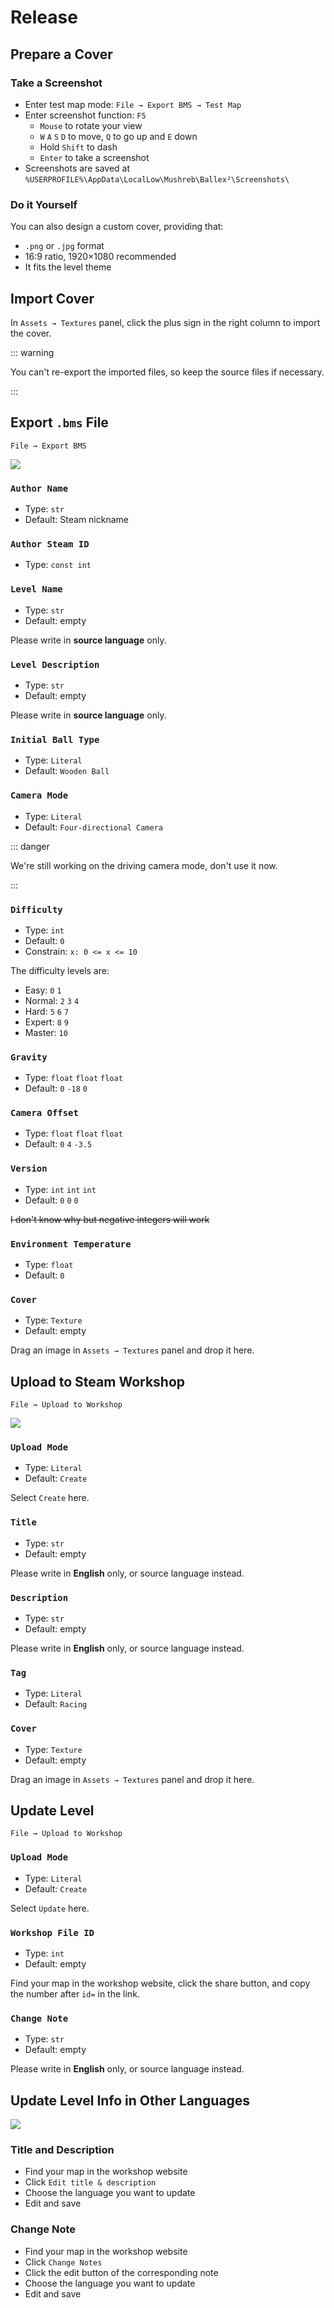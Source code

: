 # Release

## Prepare a Cover

### Take a Screenshot

- Enter test map mode: `File → Export BMS → Test Map`
- Enter screenshot function: `F5`
  - `Mouse` to rotate your view
  - `W` `A` `S` `D` to move, `Q` to go up and `E` down
  - Hold `Shift` to dash
  - `Enter` to take a screenshot
- Screenshots are saved at `%USERPROFILE%\AppData\LocalLow\Mushreb\Ballex²\Screenshots\`

### Do it Yourself

You can also design a custom cover, providing that:

- `.png` or `.jpg` format
- 16:9 ratio, 1920×1080 recommended
- It fits the level theme

## Import Cover

In `Assets → Textures` panel, click the plus sign in the right column to import the cover.

::: warning

You can't re-export the imported files, so keep the source files if necessary.

:::

## Export `.bms` File

`File → Export BMS`

![](/images/level-info-legend.jpg)

### `Author Name`

- Type: `str`
- Default: Steam nickname

### `Author Steam ID`

- Type: `const int`

### `Level Name`

- Type: `str`
- Default: empty

Please write in **source language** only.

### `Level Description`

- Type: `str`
- Default: empty

Please write in **source language** only.

### `Initial Ball Type`

- Type: `Literal`
- Default: `Wooden Ball`

### `Camera Mode`

- Type: `Literal`
- Default: `Four-directional Camera`

::: danger

We're still working on the driving camera mode, don't use it now.

:::

### `Difficulty`

- Type: `int`
- Default: `0`
- Constrain: `x: 0 <= x <= 10`

The difficulty levels are:

- Easy: `0` `1`
- Normal: `2` `3` `4`
- Hard: `5` `6` `7`
- Expert: `8` `9`
- Master: `10`

### `Gravity`

- Type: `float` `float` `float`
- Default: `0` `-18` `0`

### `Camera Offset`

- Type: `float` `float` `float`
- Default: `0` `4` `-3.5`

### `Version`

- Type: `int` `int` `int`
- Default: `0` `0` `0`

~~I don't know why but negative integers will work~~

### `Environment Temperature`

- Type: `float`
- Default: `0`

### `Cover`

- Type: `Texture`
- Default: empty

Drag an image in `Assets → Textures` panel and drop it here.

## Upload to Steam Workshop

`File → Upload to Workshop`

![](/images/steam-info-legend.jpg)

### `Upload Mode`

- Type: `Literal`
- Default: `Create`

Select `Create` here.

### `Title`

- Type: `str`
- Default: empty

Please write in **English** only, or source language instead.

### `Description`

- Type: `str`
- Default: empty

Please write in **English** only, or source language instead.

### `Tag`

- Type: `Literal`
- Default: `Racing`

### `Cover`

- Type: `Texture`
- Default: empty

Drag an image in `Assets → Textures` panel and drop it here.

## Update Level

`File → Upload to Workshop`

### `Upload Mode`

- Type: `Literal`
- Default: `Create`

Select `Update` here.

### `Workshop File ID`

- Type: `int`
- Default: empty

Find your map in the workshop website, click the share button, and copy the number after `id=` in the link.

### `Change Note`

- Type: `str`
- Default: empty

Please write in **English** only, or source language instead.

## Update Level Info in Other Languages

![](/images/steam-info-localization.jpg)

### Title and Description

- Find your map in the workshop website
- Click `Edit title & description`
- Choose the language you want to update
- Edit and save

### Change Note

- Find your map in the workshop website
- Click `Change Notes`
- Click the edit button of the corresponding note
- Choose the language you want to update
- Edit and save
